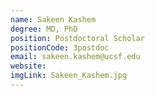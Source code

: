 ```yaml
---
name: Sakeen Kashem
degree: MD, PhD
position: Postdoctoral Scholar
positionCode: 3postdoc
email: sakeen.kashem@ucsf.edu
website: 
imgLink: Sakeen_Kashem.jpg
---
```

